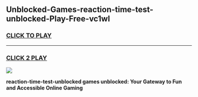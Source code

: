 
## Unblocked-Games-reaction-time-test-unblocked-Play-Free-vc1wl
<h3>
<a href="https://premium76.site?title=reaction-time-test-unblocked&ref=21A">CLICK TO PLAY</a></h3>
<hr>

<h3>
<a href="https://premium76.site?title=reaction-time-test-unblocked&ref=21A">CLICK 2 PLAY</a>
  
</h3>

<a href="https://premium76.site?title=reaction-time-test-unblocked&ref=21A"><img src="https://clearcache.store/games.png"></a>


**reaction-time-test-unblocked games unblocked: Your Gateway to Fun and Accessible Online Gaming**
